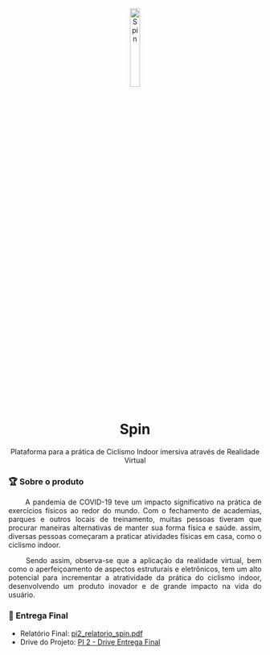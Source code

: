 <!--- Logo, Título e Descrição -->
<div align="center">
    <img width=20% src="https://user-images.githubusercontent.com/38890440/218745249-00f0fff4-227e-45c0-aaee-385bc74c1aad.png" alt="Spin" class="lg">
</div>


<h1 align="center">Spin</h1>

<p align="center">Plataforma para a prática de Ciclismo Indoor imersiva através de Realidade Virtual</p>

### 🏆 Sobre o produto
<p style="text-align: justify;">&emsp;&emsp; 
A pandemia de COVID-19 teve um impacto significativo na prática de exercícios físicos ao redor do mundo. Com o fechamento de academias, parques e outros locais de treinamento, muitas pessoas tiveram que procurar maneiras alternativas de manter sua forma física e saúde. assim, diversas pessoas começaram a praticar atividades físicas em casa, como o ciclismo indoor.
</p>

<p style="text-align: justify;">&emsp;&emsp; 
Sendo assim, observa-se que a aplicação da realidade virtual, bem como o aperfeiçoamento de aspectos estruturais e eletrônicos, tem um alto potencial para incrementar a atratividade da prática do ciclismo indoor, desenvolvendo um produto inovador e de grande impacto na vida do usuário.
</p>

### 🚀 Entrega Final

- Relatório Final: [pi2_relatorio_spin.pdf](https://github.com/PI-2-Spinning/Spin-Mobile/files/10732807/pi2_relatorio_spin.pdf)
- Drive do Projeto: [PI 2 - Drive Entrega Final](https://drive.google.com/drive/folders/1mtpAo6tozcjd_m9U4_pm34f1Zr_27RwR?usp=sharing)
